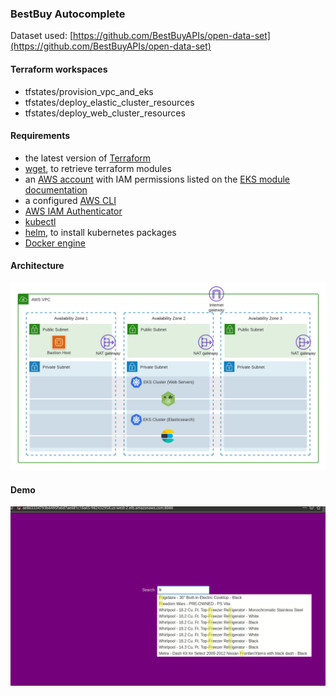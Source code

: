 ### BestBuy Autocomplete

Dataset used: [https://github.com/BestBuyAPIs/open-data-set](https://github.com/BestBuyAPIs/open-data-set)

#### Terraform workspaces
- tfstates/provision_vpc_and_eks
- tfstates/deploy_elastic_cluster_resources
- tfstates/deploy_web_cluster_resources

#### Requirements
- the latest version of [Terraform](https://www.terraform.io/)
- [wget](https://www.gnu.org/software/wget/), to retrieve terraform modules
- an [AWS account](https://portal.aws.amazon.com/billing/signup?nc2=h_ct&src=default&redirect_url=https%3A%2F%2Faws.amazon.com%2Fregistration-confirmation#/start) with IAM permissions listed on the [EKS module documentation](https://github.com/terraform-aws-modules/terraform-aws-eks/blob/master/docs/iam-permissions.md)
- a configured [AWS CLI](https://docs.aws.amazon.com/cli/latest/userguide/install-cliv2.html)
- [AWS IAM Authenticator](https://docs.aws.amazon.com/eks/latest/userguide/install-aws-iam-authenticator.html)
- [kubectl](https://kubernetes.io/docs/tasks/tools/install-kubectl/)
- [helm](https://helm.sh/), to install kubernetes packages
- [Docker engine](https://docs.docker.com/get-docker/)

#### Architecture

![arch](images/bestbuy-vpc.png)

#### Demo

![demo](images/cloud.gif)
